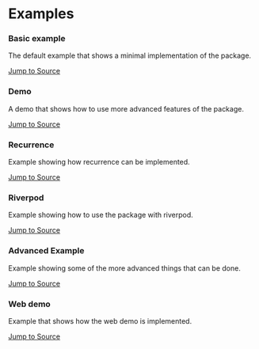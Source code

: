 # Examples

### Basic example

The default example that shows a minimal implementation of the package.

[Jump to Source](https://github.com/werner-scholtz/kalender/tree/main/examples/example)

### Demo 

A demo that shows how to use more advanced features of the package.

[Jump to Source](https://github.com/werner-scholtz/kalender/tree/main/examples/demo)

### Recurrence

Example showing how recurrence can be implemented.

[Jump to Source](https://github.com/werner-scholtz/kalender/tree/main/examples/recurrence)

### Riverpod

Example showing how to use the package with riverpod.

[Jump to Source](https://github.com/werner-scholtz/kalender/tree/main/examples/riverpod)

### Advanced Example

Example showing some of the more advanced things that can be done.

[Jump to Source](https://github.com/werner-scholtz/kalender/tree/main/examples/advanced_example)

### Web demo

Example that shows how the web demo is implemented.

[Jump to Source](https://github.com/werner-scholtz/kalender/tree/main/examples/web_demo)